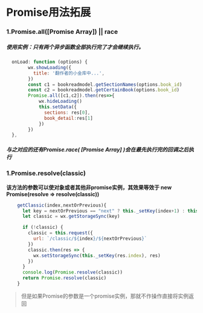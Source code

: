 # Promise用法拓展

### 1.Promise.all([Promise  Array]) || race

##### 使用实例：只有两个异步函数全部执行完了才会继续执行。

```js
  onLoad: function (options) {
        wx.showLoading({
          title: '翻作者的小金库中...',
        })
        const c1 = bookreadmodel.getSectionNames(options.book_id)
        const c2 = bookreadmodel.getCertainBook(options.book_id)
        Promise.all([c1,c2]).then(res=>{
            wx.hideLoading()
            this.setData({
              sections: res[0],
              book_detail:res[1]
            }) 
        })
  },
```

##### 与之对应的还有Promise.race( [Promise  Array] )会在最先执行完的回调之后执行

### 1.Promise.resolve(classic)

**该方法的参数可以使对象或者其他非promise实例，其效果等效于 new Promise(resolve => resolve(classic))**

```js
    getClassic(index,nextOrPrevious){
      let key = nextOrPrevious == "next" ? this._setKey(index+1) : this._setKey(index-1)
      let classic = wx.getStorageSync(key)

      if (!classic) {
        classic = this.request({
          url: `/classic/${index}/${nextOrPrevious}`
        })
        classic.then(res => {
          wx.setStorageSync(this._setKey(res.index), res)
        })
      }
      console.log(Promise.resolve(classic))
      return Promise.resolve(classic)
    }
```

> 但是如果Promise的参数是一个promise实例，那就不作操作直接将实例返回

